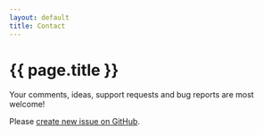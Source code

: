 ```yaml
---
layout: default
title: Contact
---
```


# {{ page.title }}

Your comments, ideas, support requests and bug reports are most welcome!

Please [create new issue on GitHub](https://github.com/ain/obfuscatr/issues/new).
